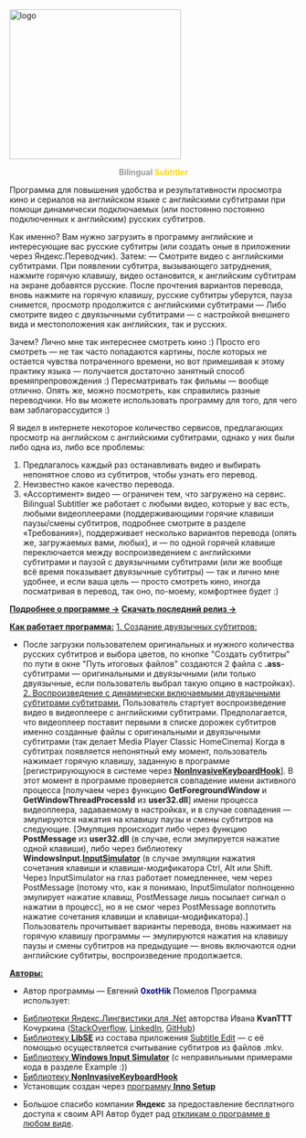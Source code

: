 <img class=" size-medium wp-image-1366 alignleft" src="https://0xothik.files.wordpress.com/2016/02/logo.jpg?w=300" alt="logo" width="300" height="262" />

<p style="text-align: center;"><strong><span style="color: #999999;">Bilingual</span> <span style="color: #ffd700;">Subtitler</span></strong></p>
Программа для повышения удобства и результативности просмотра кино и сериалов на английском языке с английскими субтитрами при помощи динамически подключаемых (или постоянно постоянно подключенных к английским) русских субтитров.

Как именно? Вам нужно загрузить в программу английские и интересующие вас русские субтитры (или создать оные в приложении через Яндекс.Переводчик).
Затем:
— Смотрите видео с английскими субтитрами. При появлении субтитра, вызывающего затруднения, нажмите горячую клавишу, видео остановится, к английским субтитрам на экране добавятся русские. После прочтения вариантов перевода, вновь нажмите на горячую клавишу, русские субтитры уберутся, пауза снимется, просмотр продолжится с английскими субтитрами
— Либо смотрите видео с двуязычными субтитрами — с настройкой внешнего вида и местоположения как английских, так и русских.

Зачем? Лично мне так интереснее смотреть кино :) Просто его смотреть — не так часто попадаются картины, после которых не остается чувства потраченного времени, но вот примешивая к этому практику языка — получается достаточно занятный способ времяпрепровождения :) Пересматривать так фильмы — вообще отлично. Опять же, можно посмотреть, как справились разные переводчики.
Но вы можете использовать программу для того, для чего вам заблагорассудится :)

Я видел в интернете некоторое количество сервисов, предлагающих просмотр на английском с английскими субтитрами, однако у них были либо одна из, либо все проблемы:
1. Предлагалось каждый раз останавливать видео и выбирать непонятное слово из субтитров, чтобы узнать его перевод.
2. Неизвестно какое качество перевода.
3. «Ассортимент» видео — ограничен тем, что загружено на сервис.
Bilingual Subtitler же работает с любыми видео, которые у вас есть, любыми видеоплеерами (поддерживающими горячие клавиши паузы/смены субтитров, подробнее смотрите в разделе «Требования»), поддерживает несколько вариантов перевода (опять же, загружаемых вами, любых), и — по одной горячей клавише переключается между воспроизведением с английскими субтитрами и паузой с двуязычными субтитрами (или же вообще всё время показывает двуязычные субтитры) — так и лично мне удобнее, и если ваша цель — просто смотреть кино, иногда посматривая в перевод, так оно, по-моему, комфортнее будет :)

<a href="https://0xothik.wordpress.com/bilingual-subtitler/"><b>Подробнее о программе →</b></a>
<a href="https://github.com/0xotHik/BilingualSubtitler/releases/latest"><b>Скачать последний релиз →</b></a>

<span style="text-decoration: underline;">**Как работает программа:**</span> 
<span style="text-decoration: underline;">1\. Создание двуязычных субтитров:</span> 
- После загрузки пользователем оригинальных и нужного количества русских субтитров и выбора цветов, по кнопке "Создать субтитры" по пути в окне "Путь итоговых файлов" создаются 2 файла с **.ass**-субтитрами — оригинальными и двуязычными (или только двуязычные, если пользователь выбрал такую опцию в настройках). 
<span style="text-decoration: underline;">  2\. Воспроизведение с динамически включаемыми двуязычными субтитрами субтитрами.</span>
Пользователь стартует воспроизведение видео в видеоплеере с английскими субтитрами. Предполагается, что видеоплеер поставит первыми в списке дорожек субтитров именно созданные файлы с оригинальными и двуязычными субтитрами (так делает Media Player Classic HomeCinema) Когда в субтитрах появляется непонятный ему момент, пользователь нажимает горячую клавишу, заданную в программе [регистрирующуюся в системе через [**NonInvasiveKeyboardHook**](https://github.com/kfirprods/NonInvasiveKeyboardHook)]. В этот момент в программе проверяется совпадение имени активного процесса [получаем через функцию **GetForegroundWindow** и **GetWindowThreadProcessId** из **user32.dll**] имени процесса видеоплеера, задаваемому в настройках, и в случае совпадения — эмулируются нажатия на клавишу паузы и смены субтитров на следующие. [Эмуляция происходит либо через функцию **PostMessage** из **user32.dll** (в случае, если эмулируется нажатие одной клавиши), либо через библиотеку **WindowsInput.[InputSimulator](https://github.com/michaelnoonan/inputsimulator)** (в случае эмуляции нажатия сочетания клавиши и клавиши-модификатора Ctrl, Alt или Shift. Через InputSimulator на глаз работает помедленнее, чем через PostMessage (потому что, как я понимаю, InputSimulator полноценно эмулирует нажатие клавиш, PostMessage лишь посылает сигнал о нажатии в процесс), но я не смог через PostMessage воплотить нажатие сочетания клавиши и клавиши-модификатора).] Пользователь прочитывает варианты перевода, вновь нажимает на горячую клавишу программы — эмулируются нажатия на клавишу паузы и смены субтитров на предыдущие — вновь включаются одни английские субтитры, воспроизведение продолжается.

<span style="text-decoration: underline;">**Авторы:**</span> 
- Автор программы — Евгений <span style="color: #000080;">**0xotHik**</span> Помелов
Программа использует:
*   [Библиотеки Яндекс.Лингвистики для .Net](https://habrahabr.ru/post/204372/) авторства Ивана **KvanTTT** Кочуркина ([StackOverflow](http://stackoverflow.com/users/1046374/kvanttt), [LinkedIn](https://ru.linkedin.com/in/kvanttt/en), [GitHub](http://github.com/KvanTTT/))
*   [Библиотеку **LibSE**](https://github.com/SubtitleEdit/subtitleedit/tree/master/libse) из состава приложения [Subtitle Edit](https://0xothik.wordpress.com/bilingual-subtitler#SubtitleEdit) — с её помощью осуществляется считывание субтитров из файлов .mkv.
*   [Библиотеку **Windows Input Simulator**](https://github.com/michaelnoonan/inputsimulator) (с неправильными примерами кода в разделе Example :))
*   [Библиотеку **NonInvasiveKeyboardHook**](https://github.com/kfirprods/NonInvasiveKeyboardHook)
*   Установщик создан через [программу **Inno Setup**](https://jrsoftware.org/isinfo.php)

- Большое спасибо компании **Яндекс** за предоставление бесплатного доступа к своим API Автор будет рад [откликам о программе в любом виде](https://0xothik.wordpress.com/bilingual-subtitler#ContactMe).

